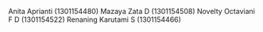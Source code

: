Anita Aprianti (1301154480)
Mazaya Zata D (1301154508)
Novelty Octaviani F D (1301154522)
Renaning Karutami S (1301154466)
